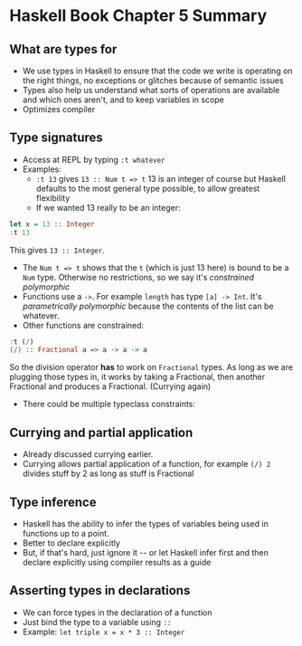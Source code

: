 # Haskell Book Chapter 5 Summary

## What are types for

- We use types in Haskell to ensure that the code we write is operating on the right things, no exceptions or glitches because of semantic issues 
- Types also help us understand what sorts of operations are available and which ones aren't, and to keep variables in scope 
- Optimizes compiler 


## Type signatures 

- Access at REPL by typing `:t whatever`
- Examples: 
    + `:t 13` gives `13 :: Num t => t` 13 is an integer of course but Haskell defaults to the most general type possible, to allow greatest flexibility
    + If we wanted 13 really to be an integer:

```haskell
let x = 13 :: Integer 
:t 13
```
This gives `13 :: Integer`. 

- The `Num t => t` shows that the `t` (which is just 13 here) is bound to be a `Num` type. Otherwise no restrictions, so we say it's _constrained polymorphic_
- Functions use a `->`. For example `length` has type `[a] -> Int`. It's _parametrically polymorphic_ because the contents of the list can be whatever. 
- Other functions are constrained: 
```haskell
:t (/)
(/) :: Fractional a => a -> a -> a
```
So the division operator **has** to work on `Fractional` types. As long as we are plugging those types in, it works by taking a Fractional, then another Fractional and produces a Fractional. (Currying again) 

- There could be multiple typeclass constraints:

## Currying and partial application

- Already discussed currying earlier. 
- Currying allows partial application of a function, for example `(/) 2` divides stuff by 2 as long as stuff is Fractional

## Type inference 

- Haskell has the ability to infer the types of variables being used in functions up to a point. 
- Better to declare explicitly
- But, if that's hard, just ignore it -- or let Haskell infer first and then declare explicitly using compiler results as a guide 

## Asserting types in declarations

- We can force types in the declaration of a function
- Just bind the type to a variable using `::`
- Example: `let triple x = x * 3 :: Integer`

